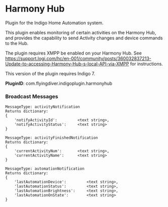 # Harmony Hub

Plugin for the Indigo Home Automation system.

This plugin enables monitoring of certain activities on the Harmony Hub, and provides the capability to send Activity changes and device commands to the Hub.

The plugin requires XMPP be enabled on your Harmony Hub.  See https://support.logi.com/hc/en-001/community/posts/360032837213-Update-to-accessing-Harmony-Hub-s-local-API-via-XMPP for instructions.

This version of the plugin requires Indigo 7.

**PluginID**: com.flyingdiver.indigoplugin.harmonyhub



### Broadcast Messages

    MessageType: activityNotification 
    Returns dictionary:
    {
    	'notifyActivityId':			<text string>,
		'notifyActivityStatus':		<text string>
	}

    MessageType: activityFinishedNotification
    Returns dictionary:
    {
    	'currentActivityNum':  		<text string>,
		'currentActivityName': 		<text string>
	}

    MessageType: automationNotification
    Returns dictionary:
    {
    	'lastAutomationDevice':  		<text string>,
		'lastAutomationStatus': 		<text string>,
		'lastAutomationBrightness': 	<text string>,
		'lastAutomationOnState': 		<text string>
	}
